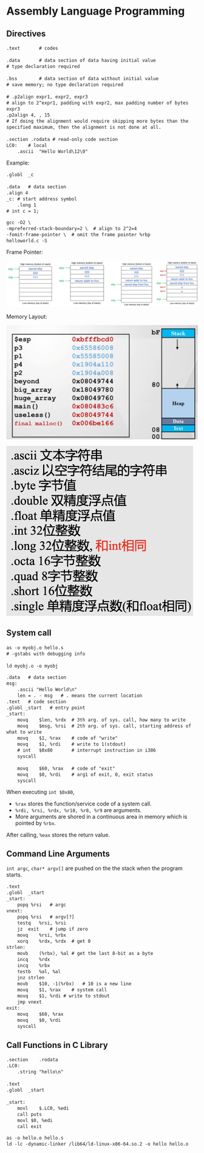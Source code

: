 # Assembly Language Programming

## Directives

```assembly
.text		# codes

.data		# data section of data having initial value
# type declaration required

.bss		# data section of data without initial value
# save memory; no type declaration required

# .p2align expr1, expr2, expr3
# align to 2^expr1, padding with expr2, max padding number of bytes expr3
.p2align 4, , 15
# If doing the alignment would require skipping more bytes than the specified maximum, then the alignment is not done at all.

.section .rodata # read-only code section
LC0:	# local
	.ascii	"Hello World\12\0"
```

Example:

```assembly
.globl	_c

.data	# data section
.align 4
_c:	# start address symbol
	.long 1
# int c = 1;
```

```shell
gcc -O2 \
-mpreferred-stack-boundary=2 \	# align to 2^2=4
-fomit-frame-pointer \	# omit the frame pointer %rbp
helloworld.c -S
```

Frame Pointer:

![Picture1](4%20Programming.assets/Picture1.png)

Memory Layout:

![Screen Shot 2021-08-25 at 4.43.23 PM](4%20Programming.assets/Screen%20Shot%202021-08-25%20at%204.43.23%20PM.png)

![Screen Shot 2021-08-25 at 8.51.24 PM](4%20Programming.assets/Screen%20Shot%202021-08-25%20at%208.51.24%20PM.png)

## System call

```shell
as -o myobj.o hello.s
# -gstabs with debugging info

ld myobj.o -o myobj
```

```assembly
.data	# data section
msg:
	.ascii "Hello World\n"
	len = . - msg	# . means the current location
.text	# code section
.globl _start	# entry point
_start:
	movq	$len, %rdx	# 3th arg. of sys. call, how many to write
	movq	$msg, %rsi	# 2th arg. of sys. call, starting address of what to write
	movq	$1, %rax	# code of "write"
	movq	$1, %rdi	# write to 1(stdout)
	# int	$0x80		# interrupt instruction in i386
	syscall
	
	movq	$60, %rax	# code of "exit"
	movq	$0, %rdi	# arg1 of exit, 0, exit status
	syscall
```

When executing `int $0x80`,

- `%rax` stores the function/service code of a system call.
- `%rdi, %rsi, %rdx, %r10, %r8, %r9` are arguments.
- More arguments are shored in a continuous area in memory which is pointed by `%rbx`.

After calling, `%eax` stores the return value.



## Command Line Arguments

`int argc`, `char* argv[]` are pushed on the the stack when the program starts.

```assembly
.text
.globl	_start
_start:
	popq %rsi	# argc
vnext:
	popq %rsi	# argv[?]
	testq	%rsi, %rsi
	jz	exit	# jump if zero
	movq	%rsi, %rbx
	xorq	%rdx, %rdx	# get 0
strlen:
	movb	(%rbx), %al	# get the last 8-bit as a byte
	incq	%rdx
	incq	%rbx
	testb	%al, %al
	jnz	strlen
	movb	$10, -1(%rbx)	# 10 is a new line
	movq	$1, %rax	# system call
	movq	$1, %rdi # write to stdout
	jmp vnext
exit:
	movq	$60, %rax
	movq	$0, %rdi
	syscall
```

## Call Functions in C Library

```assembly
.section	.rodata
.LC0:
	.string	"hello\n"

.text
.globl	_start

_start:
	movl	$.LC0, %edi
	call puts
	movl $0, %edi
	call exit
```

```shell
as -o hello.o hello.s
ld -lc -dynamic-linker /lib64/ld-linux-x86-64.so.2 -o hello hello.o
```





